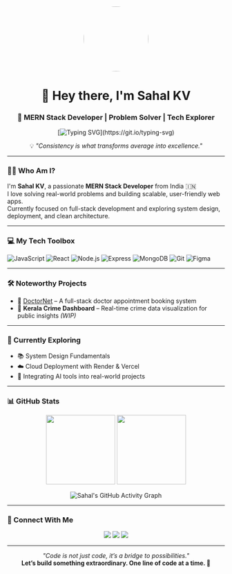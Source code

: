 <div align="center">

<img src="https://avatars.githubusercontent.com/u/116473073?v=4" width="150" style="border-radius: 50%; height: 150px; object-fit: cover;"/>

# 👋 Hey there, I'm Sahal KV  
### 🚀 MERN Stack Developer | Problem Solver | Tech Explorer  

[![Typing SVG](https://readme-typing-svg.herokuapp.com?font=Fira+Code&size=24&pause=1000&color=4A90E2&width=600&center=true&vCenter=true&lines=Turning+Ideas+into+Interactive+Web+Apps;MERN+Stack+Enthusiast+💻;Learning+Relentlessly+🚀;)](https://git.io/typing-svg)

💡 *"Consistency is what transforms average into excellence."*

</div>

---

### 🧑‍💼 Who Am I?

I'm **Sahal KV**, a passionate **MERN Stack Developer** from India 🇮🇳  
I love solving real-world problems and building scalable, user-friendly web apps.  
Currently focused on full-stack development and exploring system design, deployment, and clean architecture.

---

### 💻 My Tech Toolbox

![JavaScript](https://img.shields.io/badge/-JavaScript-F7DF1E?style=flat&logo=javascript&logoColor=000)
![React](https://img.shields.io/badge/-React-61DAFB?style=flat&logo=react&logoColor=000)
![Node.js](https://img.shields.io/badge/-Node.js-339933?style=flat&logo=node.js&logoColor=fff)
![Express](https://img.shields.io/badge/-Express.js-000?style=flat&logo=express&logoColor=fff)
![MongoDB](https://img.shields.io/badge/-MongoDB-47A248?style=flat&logo=mongodb&logoColor=fff)
![Git](https://img.shields.io/badge/-Git-F05032?style=flat&logo=git&logoColor=fff)
![Figma](https://img.shields.io/badge/-Figma-F24E1E?style=flat&logo=figma&logoColor=fff)

---

### 🛠️ Noteworthy Projects

- 🔹 [DoctorNet](https://github.com/sahal777/doctornet) – A full-stack doctor appointment booking system  
- 🔹 **Kerala Crime Dashboard** – Real-time crime data visualization for public insights *(WIP)*

---

### 🧠 Currently Exploring

- 📚 System Design Fundamentals  
- ☁️ Cloud Deployment with Render & Vercel  
- 🤖 Integrating AI tools into real-world projects  

---

### 📊 GitHub Stats

<p align="center">
  <img src="https://github-readme-stats.vercel.app/api?username=sahal777&show_icons=true&theme=radical" height="160px"/>
  <img src="https://github-readme-stats.vercel.app/api/top-langs/?username=sahal777&layout=compact&theme=radical" height="160px"/>
</p>

<p align="center">
  <img src="https://github-readme-activity-graph.vercel.app/graph?username=sahal777&theme=react-dark&hide_border=true&area=true" alt="Sahal's GitHub Activity Graph" />
</p>

---

### 🔗 Connect With Me

<p align="center">
  <a href="mailto:yourmail@gmail.com"><img src="https://img.shields.io/badge/Gmail-D14836?style=for-the-badge&logo=gmail&logoColor=white"/></a>
  <a href="https://linkedin.com/in/your-profile"><img src="https://img.shields.io/badge/LinkedIn-blue?style=for-the-badge&logo=linkedin&logoColor=white"/></a>
  <a href="https://github.com/sahal777"><img src="https://img.shields.io/badge/GitHub-100000?style=for-the-badge&logo=github&logoColor=white"/></a>
</p>

---

<p align="center">
  <i>"Code is not just code, it’s a bridge to possibilities."</i><br/>
  <strong>Let’s build something extraordinary. One line of code at a time. 🚀</strong>
</p>

<!--
**iamsahal77/iamsahal77** is a ✨ _special_ ✨ repository because its `README.md` (this file) appears on your GitHub profile.

Here are some ideas to get you started:

- 🔭 I’m currently working on ...
- 🌱 I’m currently learning ...
- 👯 I’m looking to collaborate on ...
- 🤔 I’m looking for help with ...
- 💬 Ask me about ...
- 📫 How to reach me: ...
- 😄 Pronouns: ...
- ⚡ Fun fact: ...
-->